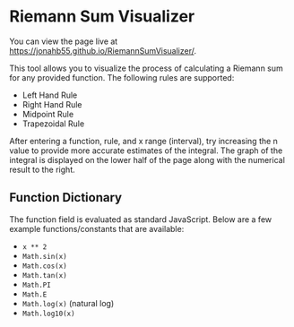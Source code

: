 # Riemann Sum Visualizer

You can view the page live at https://jonahb55.github.io/RiemannSumVisualizer/.

This tool allows you to visualize the process of calculating a Riemann sum for any provided function. The following rules are supported:

- Left Hand Rule
- Right Hand Rule
- Midpoint Rule
- Trapezoidal Rule

After entering a function, rule, and x range (interval), try increasing the n value to provide more accurate estimates of the integral. The graph of the integral is displayed on the lower half of the page along with the numerical result to the right.

## Function Dictionary

The function field is evaluated as standard JavaScript. Below are a few example functions/constants that are available:

- `x ** 2`
- `Math.sin(x)`
- `Math.cos(x)`
- `Math.tan(x)`
- `Math.PI`
- `Math.E`
- `Math.log(x)` (natural log)
- `Math.log10(x)`
